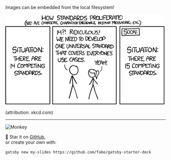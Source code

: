 Images can be embedded from the local filesystem!

![xkcd on standards](./standards.png)

(attribution: xkcd.com)

---

![Monkey](//i.imgur.com/PnbINJ6.gif)

🌟 Star it on [GitHub](//github.com/fabe/gatsby-deck),  
or create your own with:

    gatsby new my-slides https://github.com/fabe/gatsby-starter-deck
